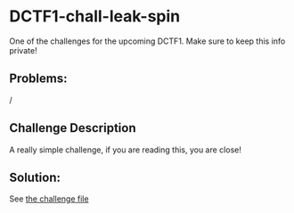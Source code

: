 # DCTF1-chall-leak-spin
One of the challenges for the upcoming DCTF1. Make sure to keep this info private!

## Problems:
/

## Challenge Description
A really simple challenge, if you are reading this, you are close!

## Solution:
See [the challenge file](challenge.yml)

